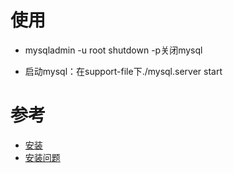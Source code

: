 

# 使用

- mysqladmin -u root shutdown -p关闭mysql

- 启动mysql：在support-file下./mysql.server start



# 参考

- [安装](https://blog.csdn.net/bai_shuang/article/details/122939884)
- [安装问题](https://www.cnblogs.com/ivan5277/articles/11688517.html)